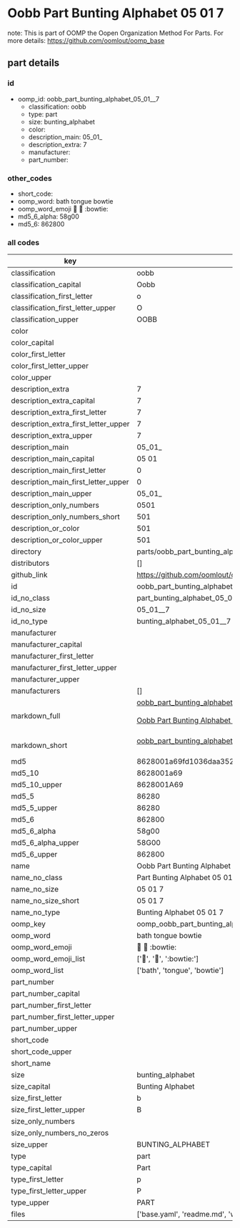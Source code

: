# Oobb Part Bunting Alphabet 05 01  7  

note: This is part of OOMP the Oopen Organization Method For Parts. For more details: https://github.com/oomlout/oomp_base

##  part details





### id
* oomp_id: oobb_part_bunting_alphabet_05_01__7
  * classification: oobb
  * type: part
  * size: bunting_alphabet
  * color: 
  * description_main: 05_01_
  * description_extra: 7
  * manufacturer: 
  * part_number: 

### other_codes
* short_code: 
* oomp_word: bath tongue bowtie
* oomp_word_emoji :bath: :tongue: :bowtie:
* md5_6_alpha: 58g00
* md5_6: 862800

### all codes 
| key | value |  
| --- | --- |  
| classification | oobb |  
| classification_capital | Oobb |  
| classification_first_letter | o |  
| classification_first_letter_upper | O |  
| classification_upper | OOBB |  
| color |  |  
| color_capital |  |  
| color_first_letter |  |  
| color_first_letter_upper |  |  
| color_upper |  |  
| description_extra | 7 |  
| description_extra_capital | 7 |  
| description_extra_first_letter | 7 |  
| description_extra_first_letter_upper | 7 |  
| description_extra_upper | 7 |  
| description_main | 05_01_ |  
| description_main_capital | 05 01  |  
| description_main_first_letter | 0 |  
| description_main_first_letter_upper | 0 |  
| description_main_upper | 05_01_ |  
| description_only_numbers | 0501 |  
| description_only_numbers_short | 501 |  
| description_or_color | 501 |  
| description_or_color_upper | 501 |  
| directory | parts/oobb_part_bunting_alphabet_05_01__7 |  
| distributors | [] |  
| github_link | https://github.com/oomlout/oomlout_oomp_part_src/tree/main/parts/oobb_part_bunting_alphabet_05_01__7/working |  
| id | oobb_part_bunting_alphabet_05_01__7 |  
| id_no_class | part_bunting_alphabet_05_01__7 |  
| id_no_size | 05_01__7 |  
| id_no_type | bunting_alphabet_05_01__7 |  
| manufacturer |  |  
| manufacturer_capital |  |  
| manufacturer_first_letter |  |  
| manufacturer_first_letter_upper |  |  
| manufacturer_upper |  |  
| manufacturers | [] |  
| markdown_full | [oobb_part_bunting_alphabet_05_01__7](https://github.com/oomlout/oomlout_oomp_part_src/tree/main/parts/oobb_part_bunting_alphabet_05_01__7/working)<br>[](https://github.com/oomlout/oomlout_oomp_part_src/tree/main/parts/oobb_part_bunting_alphabet_05_01__7/working)<br>[Oobb Part Bunting Alphabet 05 01  7](https://github.com/oomlout/oomlout_oomp_part_src/tree/main/parts/oobb_part_bunting_alphabet_05_01__7/working)<br><br> |  
| markdown_short | [oobb_part_bunting_alphabet_05_01__7](https://github.com/oomlout/oomlout_oomp_part_src/tree/main/parts/oobb_part_bunting_alphabet_05_01__7/working)<br><br> |  
| md5 | 8628001a69fd1036daa352d409deb647 |  
| md5_10 | 8628001a69 |  
| md5_10_upper | 8628001A69 |  
| md5_5 | 86280 |  
| md5_5_upper | 86280 |  
| md5_6 | 862800 |  
| md5_6_alpha | 58g00 |  
| md5_6_alpha_upper | 58G00 |  
| md5_6_upper | 862800 |  
| name | Oobb Part Bunting Alphabet 05 01  7 |  
| name_no_class | Part Bunting Alphabet 05 01  7 |  
| name_no_size | 05 01  7 |  
| name_no_size_short | 05 01  7 |  
| name_no_type | Bunting Alphabet 05 01  7 |  
| oomp_key | oomp_oobb_part_bunting_alphabet_05_01__7 |  
| oomp_word | bath tongue bowtie |  
| oomp_word_emoji | :bath: :tongue: :bowtie: |  
| oomp_word_emoji_list | [':bath:', ':tongue:', ':bowtie:'] |  
| oomp_word_list | ['bath', 'tongue', 'bowtie'] |  
| part_number |  |  
| part_number_capital |  |  
| part_number_first_letter |  |  
| part_number_first_letter_upper |  |  
| part_number_upper |  |  
| short_code |  |  
| short_code_upper |  |  
| short_name |  |  
| size | bunting_alphabet |  
| size_capital | Bunting Alphabet |  
| size_first_letter | b |  
| size_first_letter_upper | B |  
| size_only_numbers |  |  
| size_only_numbers_no_zeros |  |  
| size_upper | BUNTING_ALPHABET |  
| type | part |  
| type_capital | Part |  
| type_first_letter | p |  
| type_first_letter_upper | P |  
| type_upper | PART |  
| files | ['base.yaml', 'readme.md', 'working.json', 'working.yaml'] |  
